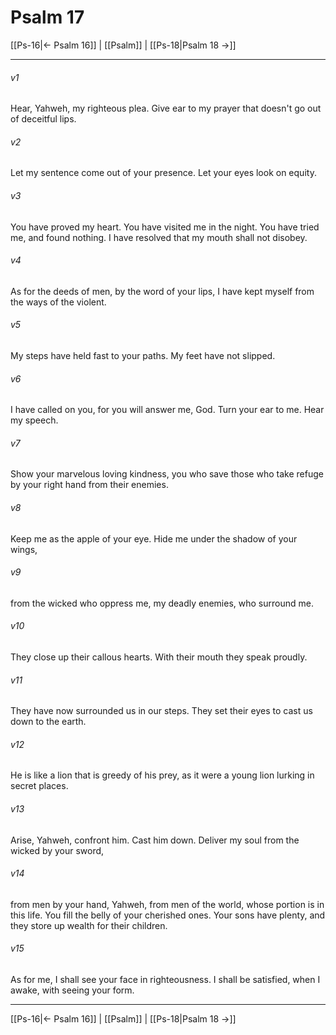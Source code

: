 # Psalm 17

[[Ps-16|← Psalm 16]] | [[Psalm]] | [[Ps-18|Psalm 18 →]]
***



###### v1 
Hear, Yahweh, my righteous plea. Give ear to my prayer that doesn't go out of deceitful lips. 

###### v2 
Let my sentence come out of your presence. Let your eyes look on equity. 

###### v3 
You have proved my heart. You have visited me in the night. You have tried me, and found nothing. I have resolved that my mouth shall not disobey. 

###### v4 
As for the deeds of men, by the word of your lips, I have kept myself from the ways of the violent. 

###### v5 
My steps have held fast to your paths. My feet have not slipped. 

###### v6 
I have called on you, for you will answer me, God. Turn your ear to me. Hear my speech. 

###### v7 
Show your marvelous loving kindness, you who save those who take refuge by your right hand from their enemies. 

###### v8 
Keep me as the apple of your eye. Hide me under the shadow of your wings, 

###### v9 
from the wicked who oppress me, my deadly enemies, who surround me. 

###### v10 
They close up their callous hearts. With their mouth they speak proudly. 

###### v11 
They have now surrounded us in our steps. They set their eyes to cast us down to the earth. 

###### v12 
He is like a lion that is greedy of his prey, as it were a young lion lurking in secret places. 

###### v13 
Arise, Yahweh, confront him. Cast him down. Deliver my soul from the wicked by your sword, 

###### v14 
from men by your hand, Yahweh, from men of the world, whose portion is in this life. You fill the belly of your cherished ones. Your sons have plenty, and they store up wealth for their children. 

###### v15 
As for me, I shall see your face in righteousness. I shall be satisfied, when I awake, with seeing your form.

***
[[Ps-16|← Psalm 16]] | [[Psalm]] | [[Ps-18|Psalm 18 →]]
